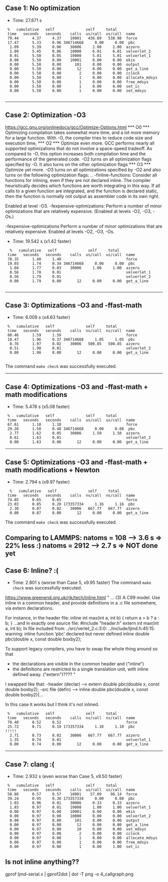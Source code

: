 ## Case 1: No optimization
* Time: 27.871 s
```
 %   cumulative   self              self     total           
 time   seconds   seconds    calls  us/call  us/call  name    
 79.44      4.37     4.37    10001   436.89   538.98  force
 17.47      5.33     0.96 346714668     0.00     0.00  pbc
  1.09      5.39     0.06    30006     2.00     2.00  azzero
  1.09      5.45     0.06    10000     6.01     6.01  velverlet_2
  0.91      5.50     0.05    10000     5.01     5.01  velverlet_1
  0.00      5.50     0.00    10001     0.00     0.00  ekin
  0.00      5.50     0.00      101     0.00     0.00  output
  0.00      5.50     0.00       12     0.00     0.00  get_a_line
  0.00      5.50     0.00        2     0.00     0.00  cclock
  0.00      5.50     0.00        1     0.00     0.00  allocate_mdsys
  0.00      5.50     0.00        1     0.00     0.00  free_mdsys
  0.00      5.50     0.00        1     0.00     6.00  set_ic
  0.00      5.50     0.00        1     0.00     0.00  set_mdsys
  
```
------------------------------------------------------------------------
## Case 2: Optimization -O3
https://gcc.gnu.org/onlinedocs/gcc/Optimize-Options.html
*** O0 ***
Optimizing compilation takes somewhat more time,
and a lot more memory for a large function.
With -O, the compiler tries to reduce code size and execution time,
*** O2 ***
Optimize even more. GCC performs nearly all supported optimizations
that do not involve a space-speed tradeoff.
As compared to -O, this option increases both compilation time and the
performance of the generated code.
-O2 turns on all optimization flags specified by -O.
It also turns on the other optimization flags
*** O3 ***
Optimize yet more.
-O3 turns on all optimizations specified by -O2 and also
turns on the following optimization flags:
..
-finline-functions:
Consider all functions for inlining, even if they are not declared inline.
The compiler heuristically decides which functions are worth
integrating in this way.
If all calls to a given function are integrated, and the function is
declared static, then the function is normally not output as assembler code
in its own right.

Enabled at level -O3. 
-fexpensive-optimizations:
Perform a number of minor optimizations that are relatively expensive.
(Enabled at levels -O2, -O3, -Os.)

-fexpensive-optimizations
Perform a number of minor optimizations that are relatively expensive.
Enabled at levels -O2, -O3, -Os.

* Time: 19.542 s (x1.42 faster)

```
  %   cumulative   self              self     total           
 time   seconds   seconds    calls  us/call  us/call  name    
 78.35      1.40     1.40                             force
 19.03      1.74     0.34 346714668     0.00     0.00  pbc
  1.68      1.77     0.03    30006     1.00     1.00  azzero
  0.56      1.78     0.01                             velverlet_1
  0.56      1.79     0.01                             velverlet_2
  0.00      1.79     0.00       12     0.00     0.00  get_a_line
  
```
------------------------------------------------------------------------
## Case 3: Optimizations -O3 and -ffast-math
* Time: 6.008 s (x4.63 faster)
```
 %   cumulative   self              self     total           
 time   seconds   seconds    calls  ns/call  ns/call  name    
 80.46      1.59     1.59                             force
 18.47      1.96     0.37 346714668     1.05     1.05  pbc
  0.76      1.97     0.02    30006   500.85   500.85  azzero
  0.51      1.98     0.01                             velverlet_2
  0.00      1.98     0.00       12     0.00     0.00  get_a_line
  
```
The command ```make check``` was successfully executed.

------------------------------------------------------------------------
## Case 4: Optimizations -O3 and -ffast-math + math modifications
* Time: 5.478 s (x5.08 faster)
```
 %   cumulative   self              self     total           
 time   seconds   seconds    calls  us/call  us/call  name    
 67.61      1.10     1.10                             force
 29.20      1.58     0.48 346714668     0.00     0.00  pbc
  2.77      1.62     0.05    30006     1.50     1.50  azzero
  0.61      1.63     0.01                             velverlet_2
  0.00      1.63     0.00       12     0.00     0.00  get_a_line

```
------------------------------------------------------------------------
## Case 5: Optimizations -O3 and -ffast-math + math modifications + Newton
* Time: 2.794 s  (x9.97 faster)
```
  %   cumulative   self              self     total           
 time   seconds   seconds    calls  ns/call  ns/call  name    
 74.85      0.65     0.65                             force
 23.03      0.85     0.20 173357334     1.16     1.16  pbc
  2.30      0.87     0.02    30006   667.77   667.77  azzero
  0.00      0.87     0.00       12     0.00     0.00  get_a_line

```
The command ```make check``` was successfully executed.

Comparing to LAMMPS:
natoms = 108 --> 3.6 s => 22% less :)
natoms = 2912 --> 2.7 s => NOT done yet
------------------------------------------------------------------------
## Case 6: Inline? :(

* Time: 2.801 s (worse than Case 5, x9.95 faster)
The command ```make check``` was successfully executed.


https://www.greenend.org.uk/rjk/tech/inline.html
"
...
(3) A C99 model.
Use inline in a common header, and
provide definitions in a .c file somewhere, via extern declarations.

For instance, in the header file:
inline int max(int a, int b) {
  return a > b ? a : b;
}
...and in exactly one source file:
#include "header.h"
extern int max(int a, int b);
In file included from ../src/verlet_2.c:3:0:
../include/ljmd.h:45:15: warning: inline function ‘pbc’ declared but
never defined
 inline double pbc(double x, const double boxby2);

To support legacy compilers, you have to swap the whole thing around so that
- the declarations are visible in the common header and ("inline")
- the definitions are restricted to a single translation unit,
with inline defined away. ("extern")????
"

I swapped like that:
-header (declar) --> extern double pbc(double x, const double boxby2);
-src file (defin) --> inline double pbc(double x, const double boxby2){...

In this case it works but I think it's not inlined.
```
 %   cumulative   self              self     total           
 time   seconds   seconds    calls  ns/call  ns/call  name    
 70.40      0.52     0.52                             force
 25.72      0.71     0.19 173357334     1.10     1.10  pbc         !!!!!
  2.71      0.73     0.02    30006   667.77   667.77  azzero
  1.35      0.74     0.01                             velverlet_1
  0.00      0.74     0.00       12     0.00     0.00  get_a_line

```
------------------------------------------------------------------------
## Case 7: clang :(
* Time: 2.932 s  (even worse than Case 5, x9.50 faster)

```
 %   cumulative   self              self     total           
 time   seconds   seconds    calls  us/call  us/call  name    
 58.86      0.57     0.57    10001    57.09    96.14  force
 39.24      0.95     0.38 173357334     0.00     0.00  pbc
  1.03      0.96     0.01    30006     0.33     0.33  azzero
  1.03      0.97     0.01    10000     1.00     1.00  velverlet_1
  0.00      0.97     0.00    10001     0.00     0.00  ekin
  0.00      0.97     0.00    10000     0.00     0.00  velverlet_2
  0.00      0.97     0.00      101     0.00     0.00  output
  0.00      0.97     0.00       12     0.00     0.00  get_a_line
  0.00      0.97     0.00       10     0.00     0.00  set_mdsys
  0.00      0.97     0.00        2     0.00     0.00  cclock
  0.00      0.97     0.00        1     0.00     0.00  allocate_mdsys
  0.00      0.97     0.00        1     0.00     0.00  free_mdsys
  0.00      0.97     0.00        1     0.00     1.00  set_ic
  ```
  Is not inline anything??
------------------------------------------------------------------------


gprof ljmd-serial.x | gprof2dot | dot -T png -o 4_callgraph.png
